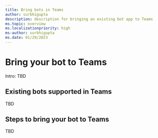 ```yaml
---
title: Bring bots in Teams
author: surbhigupta
description: description for bringing an existing bot app to Teams
ms.topic: overview
ms.localizationpriority: high
ms-author: surbhigupta
ms.date: 01/29/2023
---
```


# Bring your bot to Teams

Intro: TBD

## Existing bots supported in Teams

TBD

## Steps to bring your bot to Teams

TBD
